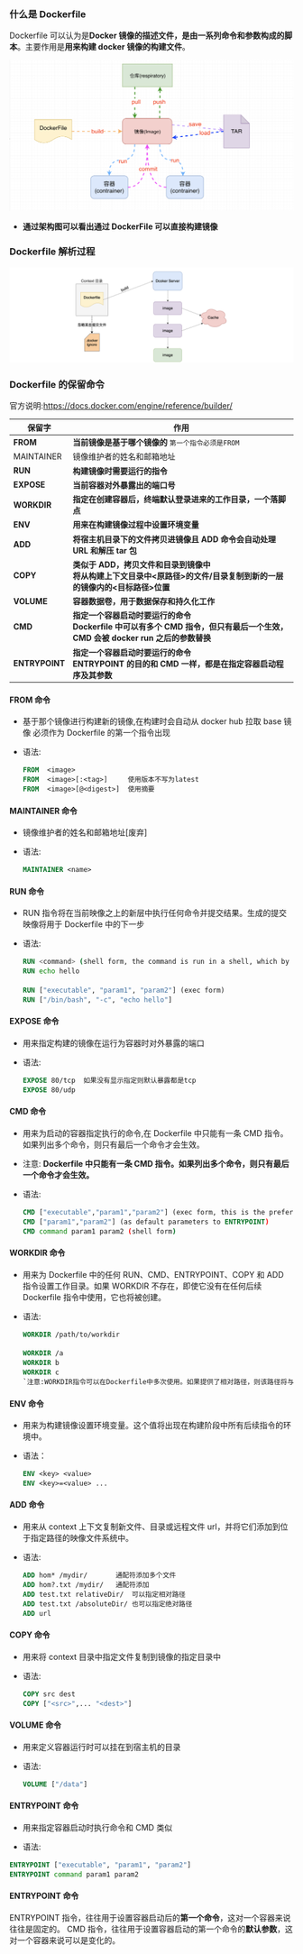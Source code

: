 ### 什么是 Dockerfile

Dockerfile 可以认为是**Docker 镜像的描述文件，是由一系列命令和参数构成的脚本**。主要作用是**用来构建 docker 镜像的构建文件**。

![image-20200404111908085](Docker_1.assets/image-20200404111908085.png)

- **通过架构图可以看出通过 DockerFile 可以直接构建镜像**

### Dockerfile 解析过程

![image-20200603181253804](Docker_1.assets/image-20200603181253804.png)

### Dockerfile 的保留命令

官方说明:https://docs.docker.com/engine/reference/builder/

| 保留字         | 作用                                                                                                                            |
| -------------- | ------------------------------------------------------------------------------------------------------------------------------- |
| **FROM**       | **当前镜像是基于哪个镜像的** `第一个指令必须是FROM`                                                                             |
| MAINTAINER     | 镜像维护者的姓名和邮箱地址                                                                                                      |
| **RUN**        | **构建镜像时需要运行的指令**                                                                                                    |
| **EXPOSE**     | **当前容器对外暴露出的端口号**                                                                                                  |
| **WORKDIR**    | **指定在创建容器后，终端默认登录进来的工作目录，一个落脚点**                                                                    |
| **ENV**        | **用来在构建镜像过程中设置环境变量**                                                                                            |
| **ADD**        | **将宿主机目录下的文件拷贝进镜像且 ADD 命令会自动处理 URL 和解压 tar 包**                                                       |
| **COPY**       | **类似于 ADD，拷贝文件和目录到镜像中<br/>将从构建上下文目录中<原路径>的文件/目录复制到新的一层的镜像内的<目标路径>位置**        |
| **VOLUME**     | **容器数据卷，用于数据保存和持久化工作**                                                                                        |
| **CMD**        | **指定一个容器启动时要运行的命令<br/>Dockerfile 中可以有多个 CMD 指令，但只有最后一个生效，CMD 会被 docker run 之后的参数替换** |
| **ENTRYPOINT** | **指定一个容器启动时要运行的命令<br/>ENTRYPOINT 的目的和 CMD 一样，都是在指定容器启动程序及其参数**                             |

#### FROM 命令

- 基于那个镜像进行构建新的镜像,在构建时会自动从 docker hub 拉取 base 镜像 必须作为 Dockerfile 的第一个指令出现

- 语法:

  ```dockerfile
  FROM  <image>
  FROM  <image>[:<tag>]     使用版本不写为latest
  FROM  <image>[@<digest>]  使用摘要
  ```

#### MAINTAINER 命令

- 镜像维护者的姓名和邮箱地址[废弃]

- 语法:

  ```dockerfile
  MAINTAINER <name>
  ```

#### RUN 命令

- RUN 指令将在当前映像之上的新层中执行任何命令并提交结果。生成的提交映像将用于 Dockerfile 中的下一步

- 语法:

  ```dockerfile
  RUN <command> (shell form, the command is run in a shell, which by default is /bin/sh -c on Linux or cmd /S /C on Windows)
  RUN echo hello

  RUN ["executable", "param1", "param2"] (exec form)
  RUN ["/bin/bash", "-c", "echo hello"]
  ```

#### EXPOSE 命令

- 用来指定构建的镜像在运行为容器时对外暴露的端口

- 语法:

  ```dockerfile
  EXPOSE 80/tcp  如果没有显示指定则默认暴露都是tcp
  EXPOSE 80/udp
  ```

#### CMD 命令

- 用来为启动的容器指定执行的命令,在 Dockerfile 中只能有一条 CMD 指令。如果列出多个命令，则只有最后一个命令才会生效。

- 注意: **Dockerfile 中只能有一条 CMD 指令。如果列出多个命令，则只有最后一个命令才会生效。**

- 语法:

  ```dockerfile
  CMD ["executable","param1","param2"] (exec form, this is the preferred form)
  CMD ["param1","param2"] (as default parameters to ENTRYPOINT)
  CMD command param1 param2 (shell form)
  ```

#### WORKDIR 命令

- 用来为 Dockerfile 中的任何 RUN、CMD、ENTRYPOINT、COPY 和 ADD 指令设置工作目录。如果 WORKDIR 不存在，即使它没有在任何后续 Dockerfile 指令中使用，它也将被创建。

- 语法:

  ```dockerfile
  WORKDIR /path/to/workdir

  WORKDIR /a
  WORKDIR b
  WORKDIR c
  `注意:WORKDIR指令可以在Dockerfile中多次使用。如果提供了相对路径，则该路径将与先前WORKDIR指令的路径相对`
  ```

#### ENV 命令

- 用来为构建镜像设置环境变量。这个值将出现在构建阶段中所有后续指令的环境中。

- 语法：

  ```dockerfile
  ENV <key> <value>
  ENV <key>=<value> ...
  ```

#### ADD 命令

- 用来从 context 上下文复制新文件、目录或远程文件 url，并将它们添加到位于指定路径的映像文件系统中。

- 语法:

  ```dockerfile
  ADD hom* /mydir/       通配符添加多个文件
  ADD hom?.txt /mydir/   通配符添加
  ADD test.txt relativeDir/  可以指定相对路径
  ADD test.txt /absoluteDir/ 也可以指定绝对路径
  ADD url
  ```

#### COPY 命令

- 用来将 context 目录中指定文件复制到镜像的指定目录中

- 语法:

  ```dockerfile
  COPY src dest
  COPY ["<src>",... "<dest>"]
  ```

#### VOLUME 命令

- 用来定义容器运行时可以挂在到宿主机的目录

- 语法:

  ```dockerfile
  VOLUME ["/data"]
  ```

#### ENTRYPOINT 命令

- 用来指定容器启动时执行命令和 CMD 类似

- 语法:

```dockerfile
ENTRYPOINT ["executable", "param1", "param2"]
ENTRYPOINT command param1 param2
```

#### ENTRYPOINT 命令

ENTRYPOINT 指令，往往用于设置容器启动后的**第一个命令**，这对一个容器来说往往是固定的。
CMD 指令，往往用于设置容器启动的第一个命令的**默认参数**，这对一个容器来说可以是变化的。
